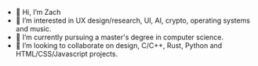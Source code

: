 - 👋 Hi, I’m Zach
- 👀 I’m interested in UX design/research, UI, AI, crypto, operating systems and music.
- 🌱 I’m currently pursuing a master's degree in computer science.
- 💞️ I’m looking to collaborate on design, C/C++, Rust, Python and HTML/CSS/Javascript projects.
